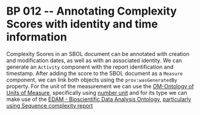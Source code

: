 # BP 012 -- Annotating Complexity Scores with identity and time information

Complexity Scores in an SBOL document can be annotated with creation and modification dates, as well as with an associated identity.
We can generate an `Activity` component with the report identification and timestamp.
After adding the score to the SBOL document as a `Measure` component, we can link both objects using the `prov:wasGeneratedBy` property.
For the unit of the measurement we can use the [OM-Ontology of Units of Measure](http://www.ontology-of-units-of-measure.org), specifically using [number unit](http://www.ontology-of-units-of-measure.org/resource/om-2/NumberUnit) and for its type we can make use of the [EDAM - Bioscientific Data Analysis Ontology](https://bioportal.bioontology.org/ontologies/EDAM), [particularly using Sequence complexity report](https://bioportal.bioontology.org/ontologies/EDAM/?p=classes&conceptid=http%3A%2F%2Fedamontology.org%2Fdata_1259)

